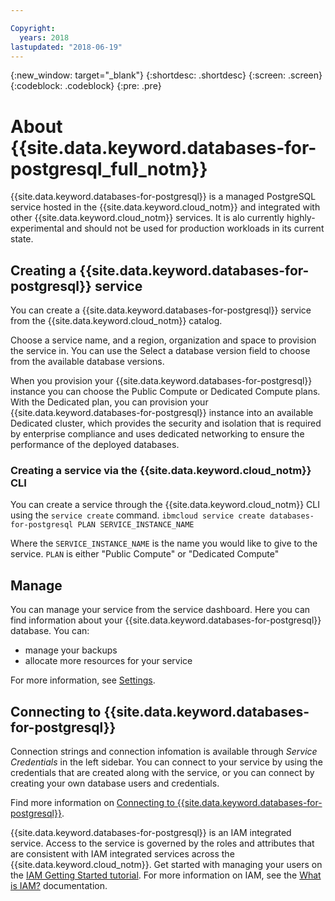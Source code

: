 ```yaml
---

Copyright:
  years: 2018
lastupdated: "2018-06-19"
---
```


{:new_window: target="_blank"}
{:shortdesc: .shortdesc}
{:screen: .screen}
{:codeblock: .codeblock}
{:pre: .pre}

# About {{site.data.keyword.databases-for-postgresql_full_notm}}

{{site.data.keyword.databases-for-postgresql}} is a managed PostgreSQL service hosted in the {{site.data.keyword.cloud_notm}} and integrated with other {{site.data.keyword.cloud_notm}} services. It is alo currently highly-experimental and should not be used for production workloads in its current state.

## Creating a {{site.data.keyword.databases-for-postgresql}} service

You can create a {{site.data.keyword.databases-for-postgresql}} service from the {{site.data.keyword.cloud_notm}} catalog.

Choose a service name, and a region, organization and space to provision the service in. You can use the Select a database version field to choose from the available database versions.

When you provision your {{site.data.keyword.databases-for-postgresql}} instance you can choose the Public Compute or Dedicated Compute plans. With the Dedicated plan, you can provision your {{site.data.keyword.databases-for-postgresql}} instance into an available Dedicated cluster, which provides the security and isolation that is required by enterprise compliance and uses dedicated networking to ensure the performance of the deployed databases. 

### Creating a service via the {{site.data.keyword.cloud_notm}} CLI

You can create a service through the {{site.data.keyword.cloud_notm}} CLI using the `service create` command.
`ibmcloud service create databases-for-postgresql PLAN SERVICE_INSTANCE_NAME`

Where the `SERVICE_INSTANCE_NAME` is the name you would like to give to the service. `PLAN` is either "Public Compute" or "Dedicated Compute"

## Manage

You can manage your service from the service dashboard. Here you can find information about your {{site.data.keyword.databases-for-postgresql}} database. You can:

  - manage your backups
  - allocate more resources for your service

For more information, see [Settings](./dashboard-settings.html).

## Connecting to {{site.data.keyword.databases-for-postgresql}}

Connection strings and connection infomation is available through _Service Credentials_ in the left sidebar. You can connect to your service by using the credentials that are created along with the service, or you can connect by creating your own database users and credentials. 

Find more information on [Connecting to {{site.data.keyword.databases-for-postgresql}}](./connecting-to.html).

{{site.data.keyword.databases-for-postgresql}} is an IAM integrated service. Access to the service is governed by the roles and attributes that are consistent with IAM integrated services across the {{site.data.keyword.cloud_notm}}. Get started with managing your users on the [IAM Getting Started tutorial](https://console.{{DomainName}}/docs/iam/quickstart.html#getstarted). For more information on IAM, see the [What is IAM?](https://console.{{DomainName}}/docs/iam/index.html#iamoverview) documentation.


